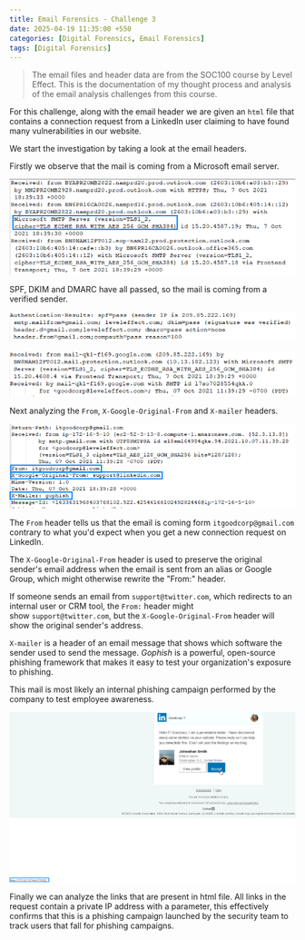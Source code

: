 ```yaml
---
title: Email Forensics - Challenge 3
date: 2025-04-19 11:35:00 +550
categories: [Digital Forensics, Email Forensics]
tags: [Digital Forensics]
---
```



> The email files and header data are from the SOC100 course by Level Effect. This is the documentation of my thought process and analysis of
> the email analysis challenges from this course. 

For this challenge, along with the email header we are given an `html` file that contains a connection request from a LinkedIn user claiming to 
have found many vulnerabilities in our website. 

We start the investigation by taking a look at the email headers.

Firstly we observe that the mail is coming from a Microsoft email server.

![Pasted image 20250314122934.png](/assets/img/Pasted%20image%2020250314122934.png)

SPF, DKIM and DMARC have all passed, so the mail is coming from a verified sender.

![Pasted image 20250314122133.png](/assets/img/Pasted%20image%2020250314122133.png)


![Pasted image 20250314122656.png](/assets/img/Pasted%20image%2020250314122656.png)

Next analyzing the `From`, `X-Google-Original-From` and `X-mailer` headers.

![Pasted image 20250314122834.png](/assets/img/Pasted%20image%2020250314122834.png)

The `From` header tells us that the email is coming form `itgoodcorp@gmail.com` contrary to what you'd expect when you get a new connection request 
on LinkedIn. 

The `X-Google-Original-From` header is used to preserve the original sender's email address when the email is sent from an alias or Google Group, 
which might otherwise rewrite the "From:" header.

If someone sends an email from `support@twitter.com`, which redirects to an internal user or CRM tool, the `From:` header might show `support@twitter.com`, but the `X-Google-Original-From` header will show the original sender's address.

`X-mailer` is a header of an email message that shows which software the sender used to send the message.
_Gophish_ is a powerful, open-source phishing framework that makes it easy to test your organization's exposure to phishing.

This mail is most likely an internal phishing campaign performed by the company to test employee awareness. 


![Pasted image 20250314123121.png](/assets/img/Pasted%20image%2020250314123121.png)


Finally we can analyze the links that are present in html file. All links in the request contain a private IP address with a parameter, this effectively confirms that this is a phishing campaign launched by the security team to track users that fall for phishing campaigns.